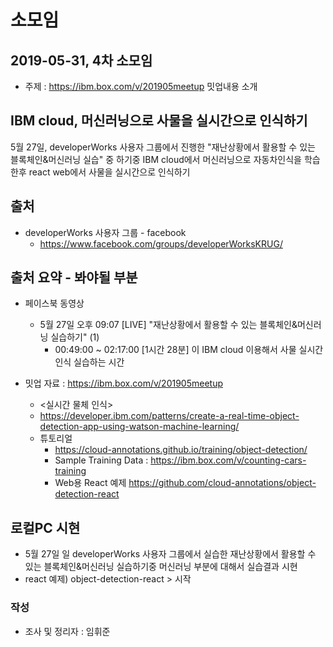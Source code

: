 
# 소모임
## 2019-05-31, 4차 소모임
* 주제 : https://ibm.box.com/v/201905meetup 밋업내용 소개

## IBM cloud, 머신러닝으로 사물을 실시간으로 인식하기
5월 27일, developerWorks 사용자 그룹에서 진행한 "재난상황에서 활용할 수 있는 블록체인&머신러닝 실습" 중 하기중 IBM cloud에서 머신러닝으로 자동차인식을 학습한후 react web에서 사물을 실시간으로 인식하기

## 출처
* developerWorks 사용자 그룹 - facebook
  - https://www.facebook.com/groups/developerWorksKRUG/

## 출처 요약 - 봐야될 부분
* 페이스북 동영상
  - 5월 27일 오후 09:07 [LIVE] "재난상황에서 활용할 수 있는 블록체인&머신러닝 실습하기" (1)
    * 00:49:00 ~ 02:17:00 [1시간 28분] 이 IBM cloud 이용해서 사물 실시간 인식 실습하는 시간

* 밋업 자료 : https://ibm.box.com/v/201905meetup
    * <실시간 물체 인식>
    - https://developer.ibm.com/patterns/create-a-real-time-object-detection-app-using-watson-machine-learning/
    - 튜토리얼
        * https://cloud-annotations.github.io/training/object-detection/
        * Sample Training Data : https://ibm.box.com/v/counting-cars-training
        * Web용 React 예제 https://github.com/cloud-annotations/object-detection-react

## 로컬PC 시현
* 5월 27일 일 developerWorks 사용자 그룹에서 실습한 재난상황에서 활용할 수 있는 블록체인&머신러닝 실습하기중 머신러닝 부분에 대해서 실습결과 시현
* react 예제) object-detection-react > 시작

### 작성
* 조사 및 정리자 : 임휘준
